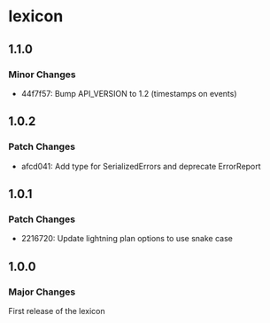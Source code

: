 # lexicon

## 1.1.0

### Minor Changes

- 44f7f57: Bump API_VERSION to 1.2 (timestamps on events)

## 1.0.2

### Patch Changes

- afcd041: Add type for SerializedErrors and deprecate ErrorReport

## 1.0.1

### Patch Changes

- 2216720: Update lightning plan options to use snake case

## 1.0.0

### Major Changes

First release of the lexicon
